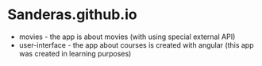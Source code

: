 # Sanderas.github.io

* movies - the app is about movies (with using special external API)
* user-interface - the app about courses is created with angular (this app was created in learning purposes)

